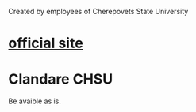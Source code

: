 Created by employees of Cherepovets State University 
# [official site](https://www.chsu.ru/)

# Clandare CHSU
Be avaible as is. 

